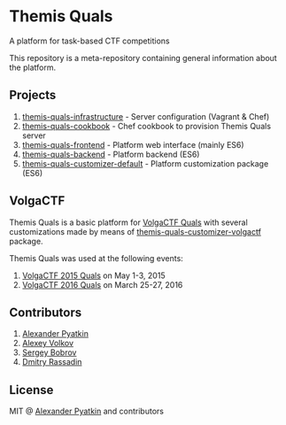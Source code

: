 # Themis Quals
A platform for task-based CTF competitions

This repository is a meta-repository containing general information about the platform.

## Projects
1. [themis-quals-infrastructure](https://github.com/aspyatkin/themis-quals-infrastructure) - Server configuration (Vagrant & Chef)
2. [themis-quals-cookbook](https://github.com/aspyatkin/themis-quals-cookbook) - Chef cookbook to provision Themis Quals server
3. [themis-quals-frontend](https://github.com/aspyatkin/themis-quals-frontend) - Platform web interface (mainly ES6)
4. [themis-quals-backend](https://github.com/aspyatkin/themis-quals-backend) - Platform backend (ES6)
5. [themis-quals-customizer-default](https://github.com/aspyatkin/themis-quals-customizer-default) - Platform customization package (ES6)

## VolgaCTF
Themis Quals is a basic platform for [VolgaCTF Quals](https://volgactf.ru) with several customizations made by means of [themis-quals-customizer-volgactf](https://github.com/VolgaCTF/themis-quals-customizer-volgactf) package.

Themis Quals was used at the following events:  
1. [VolgaCTF 2015 Quals](https://ctftime.org/event/197) on May 1-3, 2015  
2. [VolgaCTF 2016 Quals](https://ctftime.org/event/279) on March 25-27, 2016

## Contributors
1. [Alexander Pyatkin](https://github.com/aspyatkin)
2. [Alexey Volkov](https://github.com/volalex)
3. [Sergey Bobrov](https://github.com/blackfan)
4. [Dmitry Rassadin](https://github.com/flippaa)

## License
MIT @ [Alexander Pyatkin](https://github.com/aspyatkin) and contributors
